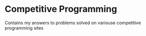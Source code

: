 # Competitive Programming 
Contains my answers to problems solved on variouse competitive programming sites